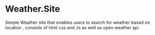 # Weather.Site
Simple Weather site that enables users to search for weather based on location , consists of html css and Js as well as open weather api .
